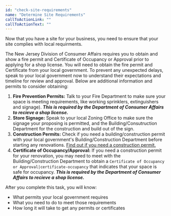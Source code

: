 ```yaml
---
id: "check-site-requirements"
name: "Determine Site Requirements"
callToActionLink: ""
callToActionText: ""
---
```

Now that you have a site for your business, you need to ensure that your site complies with local requirments. 

The New Jersey Division of Consumer Affairs requires you to obtain and show a fire permit and Certificate of Occupancy or Approval prior to applying for a shop license. You will need to obtain the fire permit and Certificate from your local government. To prevent any unexpected delays, speak to your local government now to understand their expectations and timeline for review and approval. Below are additional information and permits to consider obtaining:
        
1. **Fire Prevention Permits:** Talk to your Fire Department to make sure your space is meeting requirements, like working sprinklers, extinguishers and signage). ***This is required by the Department of Consumer Affairs to recieve a shop license.***
2. **Store Signage:** Speak to your local Zoning Office to make sure the signage your proposing is permitted, and the Building/Consutruction Department for the construction and build out of the sign.
3. **Construction Permits:** Check if you need a building/construction permit with your local government's Building/Construction Department before starting any renovations. [Find out if you need a construction permit.](https://business.nj.gov/pages/building-permits-and-inspections)
4. **Certificate of Occupancy/Approval:** If you need a construction permit for your renovation, you may need to meet with the Building/Construction Department to obtain a `Certificate of Occupancy or Approval|certificate-occupancy` that indicates that your space is safe for occupancy. ***This is required by the Department of Consumer Affairs to recieve a shop license.***
       
After you complete this task, you will know:
- What permits your local government requires
- What you need to do to meet those requirements
- How long it will take to get any permits or certificates
